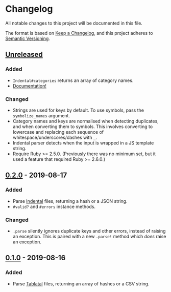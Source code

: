 # Changelog

All notable changes to this project will be documented in this file.

The format is based on [Keep a Changelog](https://keepachangelog.com/en/1.0.0/),
and this project adheres to [Semantic Versioning](https://semver.org/spec/v2.0.0.html).

## [Unreleased]
### Added
- `Indental#categories` returns an array of category names.
- [Documentation!](https://slisne.github.io/nodaire/)

### Changed
- Strings are used for keys by default. To use symbols, pass the
  `symbolize_names` argument.
- Category names and keys are normalised when detecting duplicates, and when
  converting them to symbols. This involves converting to lowercase and
  replacing each sequence of whitespace/underscores/dashes with `_`.
- Indental parser detects when the input is wrapped in a JS template string.
- Require Ruby >= 2.5.0. (Previously there was no minimum set, but it used
  a feature that required Ruby >= 2.6.0.)

## [0.2.0] - 2019-08-17
### Added
- Parse [Indental](https://wiki.xxiivv.com/#indental) files,
  returning a hash or a JSON string.
- `#valid?` and `#errors` instance methods.

### Changed
- `.parse` silently ignores duplicate keys and other errors, instead of raising
  an exception. This is paired with a new `.parse!` method which _does_ raise
  an exception.

## [0.1.0] - 2019-08-16
### Added
- Parse [Tablatal](https://wiki.xxiivv.com/#tablatal) files,
  returning an array of hashes or a CSV string.

[Unreleased]: https://github.com/ljcooke/nodaire/compare/v0.2.0...HEAD
[0.2.0]: https://github.com/ljcooke/nodaire/releases/tag/v0.2.0
[0.1.0]: https://github.com/ljcooke/nodaire/releases/tag/v0.1.0

